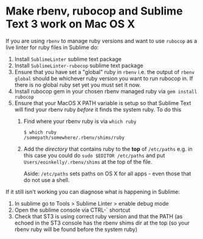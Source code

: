 # Make rbenv, rubocop and Sublime Text 3 work on Mac OS X

If you are using `rbenv` to manage ruby versions and want to use `rubocop` as a
live linter for ruby files in Sublime do:

1. Install `SublimeLinter` sublime text package
1. Install `SublimeLinter-rubocop` sublime text package
1. Ensure that you have set a "global" ruby in `rbenv` i.e. the output of
   `rbenv global` should be whichever ruby version you want to run rubocop in.
   If there is no global ruby set yet you must set it now.
1. Install rubocop gem in your chosen rbenv managed ruby via `gem install rubocop`
1. Ensure that your MacOS X PATH variable is setup so that Sublime Text will find
   your rbenv ruby *before* it finds the system ruby. To do this
    1. Find where your rbenv ruby is via `which ruby`
        ```
        $ which ruby
        /somepath/somewhere/.rbenv/shims/ruby
        ```
    1. Add the *directory* that contains ruby to the **top** of `/etc/paths`
       e.g.  in this case you could do `sudo $EDITOR /etc/paths` and put
       `Users/eoinkelly/.rbenv/shims` at the top of the file.

       Aside: `/etc/paths` sets paths on OS X for all apps - even those that do
       not use a shell.

If it still isn't working you can diagnose what is happening in Sublime:

1. In sublime go to Tools > Sublime Linter > enable debug mode
1. Open the sublime console via CTRL-` shortcut
1. Check that ST3 is using correct ruby version and that the PATH (as echoed in
   the ST3 console has the rbenv shims dir at the top (so your rbenv ruby will
   be found before the system ruby)
